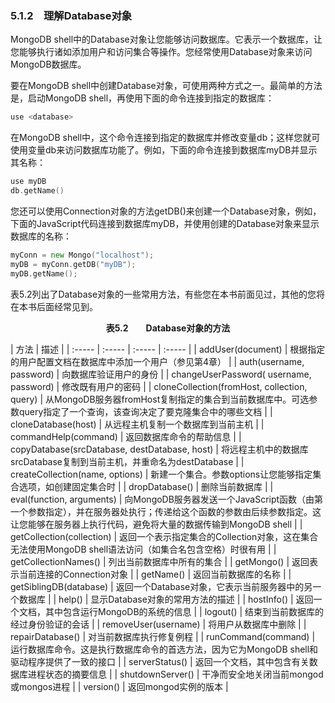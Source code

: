 ### 5.1.2　理解Database对象

MongoDB shell中的Database对象让您能够访问数据库。它表示一个数据库，让您能够执行诸如添加用户和访问集合等操作。您经常使用Database对象来访问MongoDB数据库。

要在MongoDB shell中创建Database对象，可使用两种方式之一。最简单的方法是，启动MongoDB shell，再使用下面的命令连接到<database>指定的数据库：

```go
use <database>
```

在MongoDB shell中，这个命令连接到指定的数据库并修改变量db；这样您就可使用变量db来访问数据库功能了。例如，下面的命令连接到数据库myDB并显示其名称：

```go
use myDB
db.getName()
```

您还可以使用Connection对象的方法getDB()来创建一个Database对象，例如，下面的JavaScript代码连接到数据库myDB，并使用创建的Database对象来显示数据库的名称：

```go
myConn = new Mongo("localhost");
myDB = myConn.getDB("myDB");
myDB.getName();
```

表5.2列出了Database对象的一些常用方法，有些您在本书前面见过，其他的您将在本书后面经常见到。

<center class="my_markdown"><b class="my_markdown">表5.2　　Database对象的方法</b></center>

| 方法 | 描述 |
| :-----  | :-----  | :-----  | :-----  |
| addUser(document) | 根据指定的用户配置文档在数据库中添加一个用户（参见第4章） |
| auth(username, password) | 向数据库验证用户的身份 |
| changeUserPassword( username, password) | 修改既有用户的密码 |
| cloneCollection(fromHost, collection, query) | 从MongoDB服务器fromHost复制指定的集合到当前数据库中。可选参数query指定了一个查询，该查询决定了要克隆集合中的哪些文档 |
| cloneDatabase(host) | 从远程主机复制一个数据库到当前主机 |
| commandHelp(command) | 返回数据库命令的帮助信息 |
| copyDatabase(srcDatabase, destDatabase, host) | 将远程主机中的数据库srcDatabase复制到当前主机，并重命名为destDatabase |
| createCollection(name, options) | 新建一个集合。参数options让您能够指定集合选项，如创建固定集合时 |
| dropDatabase() | 删除当前数据库 |
| eval(function, arguments) | 向MongoDB服务器发送一个JavaScript函数（由第一个参数指定），并在服务器处执行；传递给这个函数的参数由后续参数指定。这让您能够在服务器上执行代码，避免将大量的数据传输到MongoDB shell |
| getCollection(collection) | 返回一个表示指定集合的Collection对象，这在集合无法使用MongoDB shell语法访问（如集合名包含空格）时很有用 |
| getCollectionNames() | 列出当前数据库中所有的集合 |
| getMongo() | 返回表示当前连接的Connection对象 |
| getName() | 返回当前数据库的名称 |
| getSiblingDB(database) | 返回一个Database对象，它表示当前服务器中的另一个数据库 |
| help() | 显示Database对象的常用方法的描述 |
| hostInfo() | 返回一个文档，其中包含运行MongoDB的系统的信息 |
| logout() | 结束到当前数据库的经过身份验证的会话 |
| removeUser(username) | 将用户从数据库中删除 |
| repairDatabase() | 对当前数据库执行修复例程 |
| runCommand(command) | 运行数据库命令。这是执行数据库命令的首选方法，因为它为MongoDB shell和驱动程序提供了一致的接口 |
| serverStatus() | 返回一个文档，其中包含有关数据库进程状态的摘要信息 |
| shutdownServer() | 干净而安全地关闭当前mongod或mongos进程 |
| version() | 返回mongod实例的版本 |


